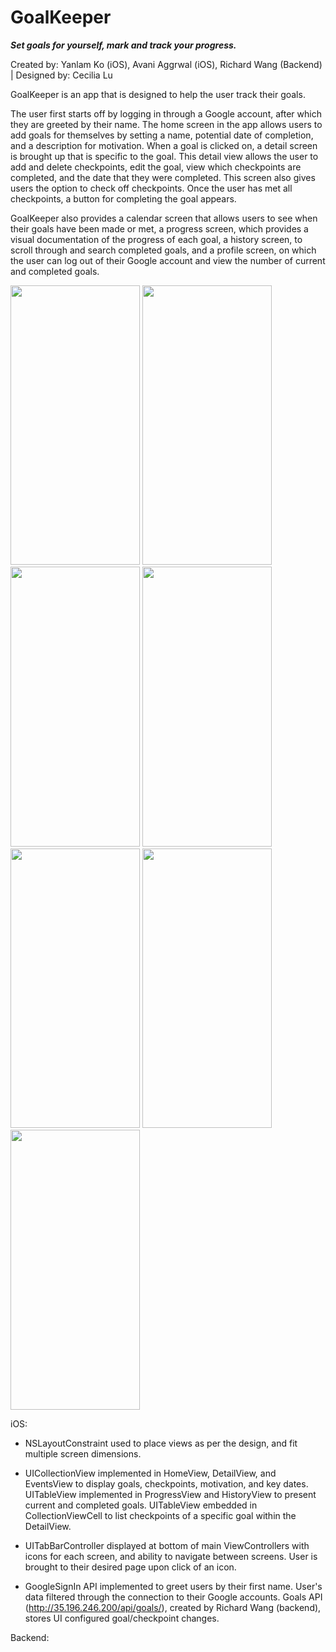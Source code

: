 # GoalKeeper
<strong> <i> Set goals for yourself, mark and track your progress. </i> </strong> 

Created by: Yanlam Ko (iOS), Avani Aggrwal (iOS), Richard Wang (Backend) | Designed by: Cecilia Lu

GoalKeeper is an app that is designed to help the user track their goals. 

The user first starts off by logging in through a Google account, after which they are greeted by their name. The home screen in the app allows users to add goals for themselves by setting a name, potential date of completion, and a description for motivation. When a goal is clicked on, a detail screen is brought up that is specific to the goal. This detail view allows the user to add and delete checkpoints, edit the goal, view which checkpoints are completed, and the date that they were completed. This screen also gives users the option to check off checkpoints. Once the user has met all checkpoints, a button for completing the goal appears. 

GoalKeeper also provides a calendar screen that allows users to see when their goals have been made or met, a progress screen, which provides a visual documentation of the progress of each goal, a history screen, to scroll through and search completed goals, and a profile screen, on which the user can log out of their Google account and view the number of current and completed goals. 

<img src="https://github.com/YKo20010/GoalKeeperACRY/blob/master/screenshots/LoginView.png" width="207" height="447.5" />
<img src="https://github.com/YKo20010/GoalKeeperACRY/blob/master/screenshots/LoadView.png" width="207" height="447.5" />
<img src="https://github.com/YKo20010/GoalKeeperACRY/blob/master/screenshots/HomeView.png" width="207" height="447.5" />
<img src="https://github.com/YKo20010/GoalKeeperACRY/blob/master/screenshots/DeleteView.png" width="207" height="447.5" />
<img src="https://github.com/YKo20010/GoalKeeperACRY/blob/master/screenshots/CalendarView.png" width="207" height="447.5" />
<img src="https://github.com/YKo20010/GoalKeeperACRY/blob/master/screenshots/CalendarView2.png" width="207" height="447.5" />
<img src="https://github.com/YKo20010/GoalKeeperACRY/blob/master/screenshots/ProgressView.png" width="207" height="447.5" />

iOS:

- NSLayoutConstraint used to place views as per the design, and fit multiple screen dimensions.

- UICollectionView implemented in HomeView, DetailView, and EventsView to display goals, checkpoints, motivation, and key dates. UITableView implemented in ProgressView and HistoryView to present current and completed goals. UITableView embedded in CollectionViewCell to list checkpoints of a specific goal within the DetailView.

- UITabBarController displayed at bottom of main ViewControllers with icons for each screen, and ability to navigate between screens. User is brought to their desired page upon click of an icon.

- GoogleSignIn API implemented to greet users by their first name. User's data filtered through the connection to their Google accounts. Goals API (http://35.196.246.200/api/goals/), created by Richard Wang (backend), stores UI configured goal/checkpoint changes.

Backend:

